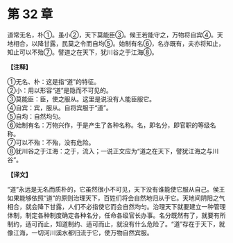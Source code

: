 # 第 32 章

道常无名，朴①。虽小②，天下莫能臣③。候王若能守之，万物将自宾④。天地相合，以降甘露，民莫之令而自均⑤。始制有名⑥，名亦既有，夫亦将知止，知止可以不殆⑦。譬道之在天下，犹川谷之于江海⑧。

**【注释】**

①无名、朴：这是指“道”的特征。    
②小：用以形容“道”是隐而不可见的。    
③莫能臣：臣，使之服从。这里是说没有人能臣服它。    
④自宾：宾，服从。自将宾服于“道”。    
⑤自均：自然均匀。    
⑥始制有名：万物兴作，于是产生了各种名称。名，即名分，即官职的等级名称。    
⑦可以不殆：不殆，没有危险。    
⑧犹川谷之于江海：之于，流入；一说正文应为“道之在天下，譬犹江海之与川谷”。

**【译文】**

“道”永远是无名而质朴的，它虽然很小不可见，天下没有谁能使它服从自己。侯王如果能够依照“道”的原则治理天下，百姓们将会自然地归从于它。天地间阴阳之气相合，就会降下甘露，人们不必指使它而会自然均匀。治理天下就要建立一种管理体制，制定各种制度确定各种名分，任命各级官长办事。名分既然有了，就要有所制约，适可而止，知道制约、适可而止，就没有什么危险了。“道”存在于天下，就像江海，一切河川溪水都归流于它，使万物自然宾服。

